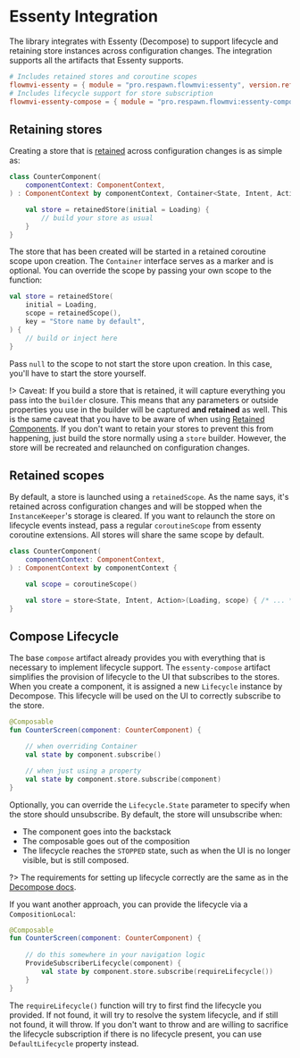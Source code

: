 # Essenty Integration

The library integrates with Essenty (Decompose) to support lifecycle and retaining store instances across configuration
changes. The integration supports all the artifacts that Essenty supports.

```toml
# Includes retained stores and coroutine scopes
flowmvi-essenty = { module = "pro.respawn.flowmvi:essenty", version.ref = "flowmvi" }
# Includes lifecycle support for store subscription
flowmvi-essenty-compose = { module = "pro.respawn.flowmvi:essenty-compose", version.ref = "flowmvi" } 
```

## Retaining stores

Creating a store that
is [retained](https://arkivanov.github.io/Decompose/component/instance-retaining/#instance-retaining) across
configuration changes is as simple as:

```kotlin
class CounterComponent(
    componentContext: ComponentContext,
) : ComponentContext by componentContext, Container<State, Intent, Action> {

    val store = retainedStore(initial = Loading) {
        // build your store as usual
    }
}
```

The store that has been created will be started in a retained
coroutine scope upon creation. The `Container` interface serves as a marker and is optional.
You can override the scope by passing your own scope to the function:

```kotlin
val store = retainedStore(
    initial = Loading,
    scope = retainedScope(),
    key = "Store name by default",
) {
    // build or inject here
}
```

Pass `null` to the scope to not start the store upon creation. In this case, you'll have to start the store yourself.

!> Caveat: If you build a store that is retained, it will capture everything you pass into the `builder` closure. This
means that any parameters or outside properties you use in the builder will be captured **and retained** as well.
This is the same caveat that you have to be aware of when
using [Retained Components](https://arkivanov.github.io/Decompose/component/instance-retaining/#retained-components-since-v210-alpha-03).
If you don't want to retain your stores to prevent this from happening, just build the store
normally using a `store` builder. However, the store will be recreated and relaunched on configuration changes.

## Retained scopes

By default, a store is launched using a `retainedScope`. As the name says, it's retained across configuration changes
and will be stopped when the `InstanceKeeper`'s storage is cleared. If you want to relaunch the store on lifecycle
events instead, pass a regular `coroutineScope` from essenty coroutine extensions. All stores will share the same scope
by default.

```kotlin
class CounterComponent(
    componentContext: ComponentContext,
) : ComponentContext by componentContext {

    val scope = coroutineScope()

    val store = store<State, Intent, Action>(Loading, scope) { /* ... */ }
}
```

## Compose Lifecycle

The base `compose` artifact already provides you with everything that is necessary to implement lifecycle support.
The `essenty-compose` artifact simplifies the provision of lifecycle to the UI that subscribes to the stores.
When you create a component, it is assigned a new `Lifecycle` instance by Decompose.
This lifecycle will be used on the UI to correctly subscribe to the store.

```kotlin
@Composable
fun CounterScreen(component: CounterComponent) {

    // when overriding Container
    val state by component.subscribe()

    // when just using a property
    val state by component.store.subscribe(component)
}
```

Optionally, you can override the `Lifecycle.State` parameter to specify when the store should unsubscribe.
By default, the store will unsubscribe when:

* The component goes into the backstack
* The composable goes out of the composition
* The lifecycle reaches the `STOPPED` state, such as when the UI is no longer visible, but is still composed.

?> The requirements for setting up lifecycle correctly are the same as in
the [Decompose docs](https://arkivanov.github.io/Decompose/component/lifecycle/).

If you want another approach, you can provide the lifecycle via a `CompositionLocal`:

```kotlin
@Composable
fun CounterScreen(component: CounterComponent) {
    
    // do this somewhere in your navigation logic
    ProvideSubscriberLifecycle(component) {
        val state by component.store.subscribe(requireLifecycle())
    }
}
```

The `requireLifecycle()` function will try to first find the lifecycle you provided. If not found, it will try to
resolve the system lifecycle, and if still not found, it will throw. If you don't want to throw and are willing to
sacrifice the lifecycle subscription if there is no lifecycle present, you can use `DefaultLifecycle` property
instead.
